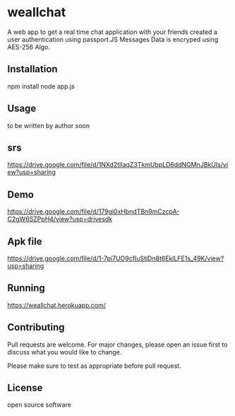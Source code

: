 # weallchat 
A web app to get a real time chat application with your friends
created a user authentication using passport.JS
Messages Data is encryped using AES-256 Algo.


## Installation

npm install 
node app.js

## Usage

to be written by author soon

## srs

https://drive.google.com/file/d/1NXd2tlIaqZ3TkmUbpLD6ddNGMnJBkUIs/view?usp=sharing

## Demo
https://drive.google.com/file/d/179gi0xHbndTBn9mCzcpA-C2gW6SZPpH4/view?usp=drivesdk


## Apk file
https://drive.google.com/file/d/1-7pi7UO9cfIuStiDn8t6EklLFE1s_49K/view?usp=sharing

## Running
https://weallchat.herokuapp.com/


## Contributing
Pull requests are welcome. For major changes, please open an issue first to discuss what you would like to change.

Please make sure to test as appropriate before pull request.

## License
open source software 
